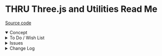 # THRU Three.js and Utilities Read Me

[Source code](  )

<details open >

<summary>Concept</summary>


</details>

<details>

<summary>To Do / Wish List</summary>


</details>

<details>

<summary>Issues</summary>


</details>

<details>

<summary>Change Log</summary>

### 2019-10-21 ~ Theo

THRU 0.17.06-odev

* R: single quotes to double
* R: pass through jsHint
* R: cleanup html & css

### 2019-07-24 ~ Theo

* F - First commit

</details>